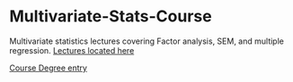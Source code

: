 # Multivariate-Stats-Course

Multivariate statistics lectures covering Factor analysis, SEM, and multiple regression. [Lectures located here](http://tbates.github.io/Multivariate-Stats-Course)

[Course Degree entry](http://www.drps.ed.ac.uk/16-17/dpt/cxpsyl11054.htm)
